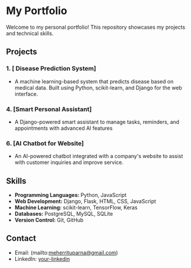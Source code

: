# My Portfolio

Welcome to my personal portfolio! This repository showcases my projects and technical skills.

## Projects

### 1. [ Disease Prediction System]
- A machine learning-based system that predicts disease based on medical data. Built using Python, scikit-learn, and Django for the web interface.

### 4. [Smart Personal Assistant]
- A Django-powered smart assistant to manage tasks, reminders, and appointments with advanced AI features

### 6. [AI Chatbot for Website]
- An AI-powered chatbot integrated with a company's website to assist with customer inquiries and improve service.

## Skills

- **Programming Languages:** Python, JavaScript
- **Web Development:** Django, Flask, HTML, CSS, JavaScript
- **Machine Learning:** scikit-learn, TensorFlow, Keras
- **Databases:** PostgreSQL, MySQL, SQLite
- **Version Control:** Git, GitHub

## Contact

- Email: (mailto:meherrituparna@gmail.com)
- LinkedIn: [your-linkedin](www.linkedin.com/in/rituparna-meher-1226a222b)
